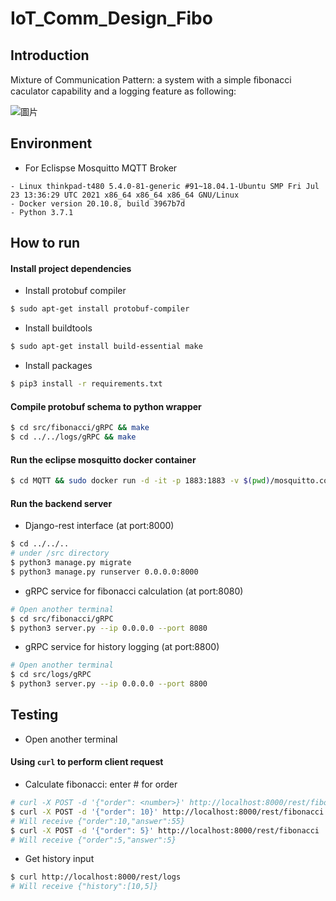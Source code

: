# IoT_Comm_Design_Fibo

## Introduction
Mixture of Communication Pattern: a system with a simple ﬁbonacci caculator capability and a logging feature as following:

![圖片](https://user-images.githubusercontent.com/16716620/144636360-3ca74bad-d408-4af0-ab5b-9d695933ecfc.png)


## Environment
- For Eclispse Mosquitto MQTT Broker
```
- Linux thinkpad-t480 5.4.0-81-generic #91~18.04.1-Ubuntu SMP Fri Jul 23 13:36:29 UTC 2021 x86_64 x86_64 x86_64 GNU/Linux
- Docker version 20.10.8, build 3967b7d
- Python 3.7.1
```

## How to run
#### Install project dependencies
- Install protobuf compiler
```bash
$ sudo apt-get install protobuf-compiler
```
- Install buildtools
```bash
$ sudo apt-get install build-essential make
```
- Install packages
```bash
$ pip3 install -r requirements.txt
```
#### Compile protobuf schema to python wrapper
```bash
$ cd src/fibonacci/gRPC && make
$ cd ../../logs/gRPC && make
```
#### Run the eclipse mosquitto docker container
```bash
$ cd MQTT && sudo docker run -d -it -p 1883:1883 -v $(pwd)/mosquitto.conf:/mosquitto/config/mosquitto.conf eclipse-mosquitto
```
#### Run the backend server
- Django-rest interface (at port:8000)
```bash
$ cd ../../..
# under /src directory
$ python3 manage.py migrate
$ python3 manage.py runserver 0.0.0.0:8000
```
- gRPC service for fibonacci calculation (at port:8080)
```bash
# Open another terminal
$ cd src/fibonacci/gRPC
$ python3 server.py --ip 0.0.0.0 --port 8080
```
- gRPC service for history logging (at port:8800)
```bash
# Open another terminal
$ cd src/logs/gRPC
$ python3 server.py --ip 0.0.0.0 --port 8800
```

## Testing
- Open another terminal
####  Using `curl` to perform client request
- Calculate fibonacci: enter # for order
```bash
# curl -X POST -d '{"order": <number>}' http://localhost:8000/rest/fibonacci
$ curl -X POST -d '{"order": 10}' http://localhost:8000/rest/fibonacci
# Will receive {"order":10,"answer":55}
$ curl -X POST -d '{"order": 5}' http://localhost:8000/rest/fibonacci
# Will receive {"order":5,"answer":5}
```
- Get history input
```bash
$ curl http://localhost:8000/rest/logs
# Will receive {"history":[10,5]}
```

